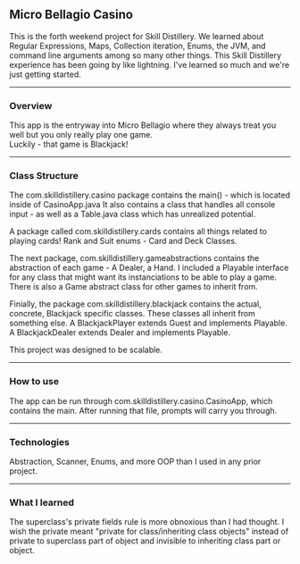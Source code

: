 ## Micro Bellagio Casino

This is the forth weekend project for Skill Distillery.  We learned about Regular Expressions, Maps, Collection iteration, Enums, the JVM, and command line arguments among so many other things.  This Skill Distillery experience has been going by like lightning.  I've learned so much and we're just getting started.

________________________________________________________________________________
### Overview

This app is the entryway into Micro Bellagio where they always treat you well but you only really play one game.  
Luckily - that game is Blackjack!
________________________________________________________________________________
### Class Structure

The com.skilldistillery.casino package contains the main() - which is located inside of CasinoApp.java
It also contains a class that handles all console input - as well as a Table.java class which has unrealized potential. 

A package called com.skilldistillery.cards contains all things related to playing cards! Rank and Suit enums - Card and Deck Classes.

The next package, com.skilldistillery.gameabstractions contains the abstraction of each game - A Dealer, a Hand.  I included a Playable interface for any class that might want its instanciations to be able to play a game.  There is also a Game abstract class for other games to inherit from.

Finially, the package com.skilldistillery.blackjack contains the actual, concrete, Blackjack specific classes.  These classes all inherit from something else. A BlackjackPlayer extends Guest and implements Playable. A BlackjackDealer extends Dealer and implements Playable.

This project was designed to be scalable.
________________________________________________________________________________
### How to use

The app can be run through com.skilldistillery.casino.CasinoApp, which contains the main.  After running that file, prompts will carry you through.
________________________________________________________________________________
### Technologies

Abstraction, Scanner, Enums, and more OOP than I used in any prior project.
________________________________________________________________________________
### What I learned
The superclass's private fields rule is more obnoxious than I had thought.  I wish the private meant "private for class/inheriting class objects" instead of private to superclass part of object and invisible to inheriting class part or object.
